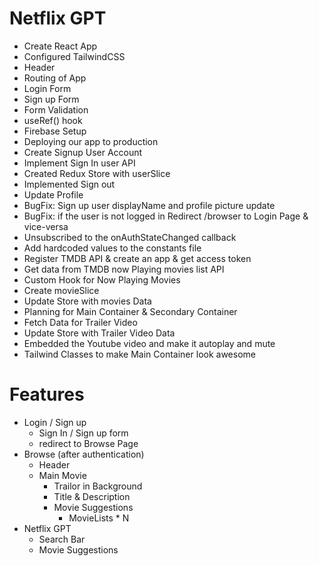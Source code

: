  # Netflix GPT

 - Create React App
 - Configured TailwindCSS
 - Header
 - Routing of App
 - Login Form
 - Sign up Form
 - Form Validation
 - useRef() hook
 - Firebase Setup
 - Deploying our app to production
 - Create Signup User Account
 - Implement Sign In user API
 - Created Redux Store with userSlice
 - Implemented Sign out
 - Update Profile
 - BugFix: Sign up user displayName and profile picture update
 - BugFix: if the user is not logged in Redirect /browser to Login Page &       vice-versa
 - Unsubscribed to the onAuthStateChanged callback
 - Add hardcoded values to the constants file
 - Register TMDB API & create an app & get access token
 - Get data from TMDB now Playing movies list API
 - Custom Hook for Now Playing Movies
 - Create movieSlice
 - Update Store with movies Data
 - Planning for Main Container & Secondary Container
 - Fetch Data for Trailer Video
 - Update Store with Trailer Video Data
 - Embedded the Youtube video and make it autoplay and mute
 - Tailwind Classes to make Main Container look awesome


 # Features
 - Login / Sign up 
    - Sign In / Sign up form
    - redirect to Browse Page  
 - Browse (after authentication)
    - Header
    - Main Movie
        - Trailor in Background
        - Title & Description
        - Movie Suggestions
            - MovieLists * N
 - Netflix GPT
    - Search Bar
    - Movie Suggestions